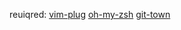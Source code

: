 reuiqred:
    [vim-plug](https://github.com/junegunn/vim-plug)
    [oh-my-zsh](https://github.com/robbyrussell/oh-my-zsh)
    [git-town](https://github.com/Originate/git-town)
